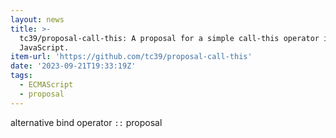 ```yaml
---
layout: news
title: >-
  tc39/proposal-call-this: A proposal for a simple call-this operator in
  JavaScript.
item-url: 'https://github.com/tc39/proposal-call-this'
date: '2023-09-21T19:33:19Z'
tags:
  - ECMAScript
  - proposal
---
```

alternative bind operator `::` proposal

